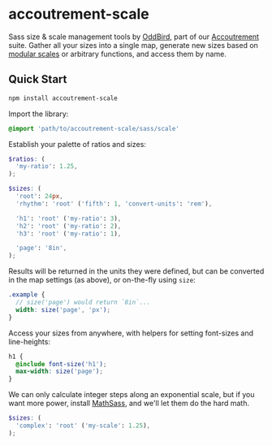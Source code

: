 accoutrement-scale
==================

Sass size & scale management tools
by [OddBird][oddbird],
part of our [Accoutrement][accoutrement] suite.
Gather all your sizes into a single map,
generate new sizes based on [modular scales][ms]
or arbitrary functions,
and access them by name.

[accoutrement]: http://oddbird.net/accoutrement/
[oddbird]: http://oddbird.net/
[ms]: http://www.modularscale.com/


Quick Start
-----------

```bash
npm install accoutrement-scale
```

Import the library:

```scss
@import 'path/to/accoutrement-scale/sass/scale'
```

Establish your palette of ratios and sizes:

```scss
$ratios: (
  'my-ratio': 1.25,
);

$sizes: (
  'root': 24px,
  'rhythm': 'root' ('fifth': 1, 'convert-units': 'rem'),

  'h1': 'root' ('my-ratio': 3),
  'h2': 'root' ('my-ratio': 2),
  'h3': 'root' ('my-ratio': 1),

  'page': '8in',
);
```

Results will be returned in the units they were defined,
but can be converted in the map settings (as above),
or on-the-fly using `size`:

```scss
.example {
  // size('page') would return `8in`...
  width: size('page', 'px');
}
```

Access your sizes from anywhere,
with helpers for setting font-sizes and line-heights:

```scss
h1 {
  @include font-size('h1');
  max-width: size('page');
}
```

We can only calculate integer steps along an exponential scale,
but if you want more power,
install [MathSass][mathsass],
and we'll let them do the hard math.

```scss
$sizes: (
  'complex': 'root' ('my-scale': 1.25),
);
```

[mathsass]: https://github.com/terkel/mathsass
